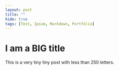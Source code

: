 ```yaml
---
layout: post
title: "" 
hide: true
tags: [Test, Ipsum, Markdown, Portfolio]
---
```


# I am a BIG title

This is a very tiny tiny post with less than 250 letters.


